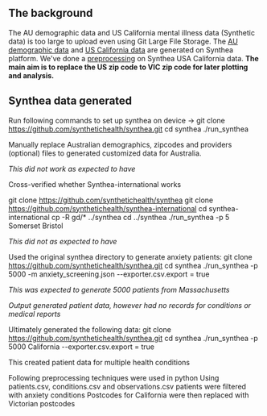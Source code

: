 ## The background

The AU demographic data and US California mental illness data (Synthetic data) is too large to upload even using Git Large File Storage. 
The [AU demographic data](https://wehieduau.sharepoint.com/:f:/r/sites/StudentInternGroupatWEHI/Shared%20Documents/Clinical%20Dashboards/synthea%202023/australian%20data?csf=1&web=1&e=bWyI1x) and [US California data](https://wehieduau.sharepoint.com/:f:/r/sites/StudentInternGroupatWEHI/Shared%20Documents/Clinical%20Dashboards/synthea%202023/synthea/data?csf=1&web=1&e=lKFbA1) are generated on Synthea platform.
We've done a [preprocessing](https://github.com/Clinical-Informatics-Collaborative/socio-economic-data/blob/main/Synthea%20data/preprocess.ipynb) on Synthea USA California data. 
**The main aim is to replace the US zip code to VIC zip code for later plotting and analysis.** 

## Synthea data generated

Run following commands to set up synthea on device ->
git clone https://github.com/synthetichealth/synthea.git
cd synthea
./run_synthea

Manually replace Australian demographics, zipcodes and providers (optional) files to generated customized data for Australia.

*This did not work as expected to have*


Cross-verified whether Synthea-international works

git clone https://github.com/synthetichealth/synthea
git clone https://github.com/synthetichealth/synthea-international
cd synthea-international
cp -R gd/* ../synthea
cd ../synthea
./run_synthea -p 5 Somerset Bristol
 
*This did not as expected to have*


Used the original synthea directory to generate anxiety patients:
git clone https://github.com/synthetichealth/synthea.git
cd synthea
./run_synthea -p 5000 -m anxiety_screening.json --exporter.csv.export = true

*This was expected to generate 5000 patients from Massachusetts*

*Output generated patient data, however had no records for conditions or medical reports*


Ultimately generated the following data:
git clone https://github.com/synthetichealth/synthea.git
cd synthea
./run_synthea -p 5000 California --exporter.csv.export = true

This created patient data for multiple health conditions

Following preprocessing techniques were used in python
Using patients.csv, conditions.csv and observations.csv patients were filtered with anxiety conditions
Postcodes for California were then replaced with Victorian postcodes 
